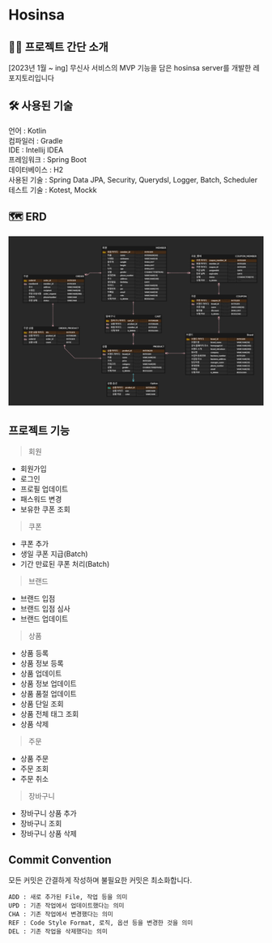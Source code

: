 # Hosinsa

## 🙋‍♂️ 프로젝트 간단 소개
[2023년 1월 ~ ing] 무신사 서비스의 MVP 기능을 담은 hosinsa server를 개발한 레포지토리입니다

## 🛠 사용된 기술
언어 : Kotlin  
컴파일러 : Gradle  
IDE : Intellij IDEA  
프레임워크 : Spring Boot  
데이터베이스 : H2  
사용된 기술 : Spring Data JPA, Security, Querydsl, Logger, Batch, Scheduler  
테스트 기술 : Kotest, Mockk

## 🗺 ERD
![img.png](src/main/resources/img.png)

## 프로젝트 기능
> 회원
- 회원가입
- 로그인
- 프로필 업데이트
- 패스워드 변경
- 보유한 쿠폰 조회

> 쿠폰
- 쿠폰 추가
- 생일 쿠폰 지급(Batch)
- 기간 만료된 쿠폰 처리(Batch)

> 브랜드
- 브랜드 입점
- 브랜드 입점 심사
- 브랜드 업데이트

> 상품
- 상품 등록
- 상품 정보 등록
- 상품 업데이트
- 상품 정보 업데이트
- 상품 품절 업데이트
- 상품 단일 조회
- 상품 전체 태그 조회
- 상품 삭제

> 주문
- 상품 주문
- 주문 조회
- 주문 취소

> 장바구니
- 장바구니 상품 추가
- 장바구니 조회
- 장바구니 상품 삭제

## Commit Convention
모든 커밋은 간결하게 작성하며 불필요한 커밋은 최소화합니다.

```
ADD : 새로 추가된 File, 작업 등을 의미
UPD : 기존 작업에서 업데이트했다는 의미
CHA : 기존 작업에서 변경했다는 의미
REF : Code Style Format, 로직, 옵션 등을 변경한 것을 의미
DEL : 기존 작업을 삭제했다는 의미
```

